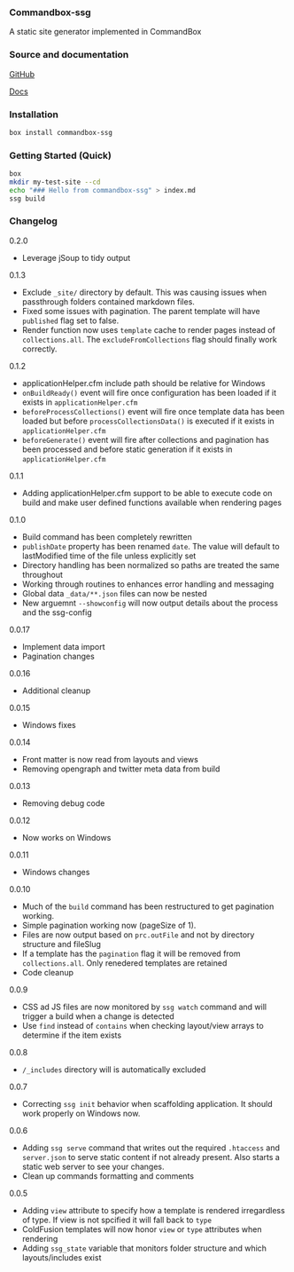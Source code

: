 ### Commandbox-ssg

A static site generator implemented in CommandBox

### Source and documentation

[GitHub](https://github.com/robertz/commandbox-ssg)

[Docs](https://kisdigital.com/projects/commandbox-ssg)


### Installation

```bash
box install commandbox-ssg
```

### Getting Started (Quick)

```bash
box
mkdir my-test-site --cd
echo "### Hello from commandbox-ssg" > index.md
ssg build
```

### Changelog

0.2.0
- Leverage jSoup to tidy output 

0.1.3
- Exclude `_site/` directory by default. This was causing issues when passthrough folders contained markdown files.
- Fixed some issues with pagination. The parent template will have `published` flag set to false.
- Render function now uses `template` cache to render pages instead of `collections.all`. The `excludeFromCollections` flag should finally work correctly.

0.1.2
- applicationHelper.cfm include path should be relative for Windows
- `onBuildReady()` event will fire once configuration has been loaded if it exists in `applicationHelper.cfm`
- `beforeProcessCollections()` event will fire once template data has been loaded but before `processCollectionsData()` is executed if it exists in `applicationHelper.cfm`
- `beforeGenerate()` event will fire after collections and pagination has been processed and before static generation if it exists in `applicationHelper.cfm`

0.1.1

- Adding applicationHelper.cfm support to be able to execute code on build and make user defined functions available when rendering pages

0.1.0

- Build command has been completely rewritten
- `publishDate` property has been renamed `date`. The value will default to lastModified time of the file unless explicitly set
- Directory handling has been normalized so paths are treated the same throughout
- Working through routines to enhances error handling and messaging
- Global data `_data/**.json` files can now be nested
- New arguemnt `--showconfig` will now output details about the process and the ssg-config

0.0.17

- Implement data import
- Pagination changes

0.0.16

- Additional cleanup

0.0.15

- Windows fixes

0.0.14

- Front matter is now read from layouts and views
- Removing opengraph and twitter meta data from build

0.0.13

- Removing debug code

0.0.12

- Now works on Windows

0.0.11

- Windows changes

0.0.10

- Much of the `build` command has been restructured to get pagination working.
- Simple pagination working now (pageSize of 1).
- Files are now output based on `prc.outFile` and not by directory structure and fileSlug
- If a template has the `pagination` flag it will be removed from `collections.all`. Only renedered templates are retained
- Code cleanup

0.0.9

- CSS ad JS files are now monitored by `ssg watch` command and will trigger a build when a change is detected
- Use `find` instead of `contains` when checking layout/view arrays to determine if the item exists

0.0.8

- `/_includes` directory will is automatically excluded

0.0.7

- Correcting `ssg init` behavior when scaffolding application. It should work properly on Windows now.

0.0.6

- Adding `ssg serve` command that writes out the required `.htaccess` and `server.json` to serve static content if not already present. Also starts a static web server to see your changes.
- Clean up commands formatting and comments

0.0.5
- Adding `view` attribute to specify how a template is rendered irregardless of type. If view is not spcified it will fall back to `type`
- ColdFusion templates will now honor `view` or `type` attributes when rendering
- Adding `ssg_state` variable that monitors folder structure and which layouts/includes exist